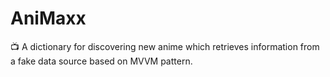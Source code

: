 # AniMaxx
📺 A dictionary for discovering new anime which retrieves information from a fake data source based on MVVM pattern.
